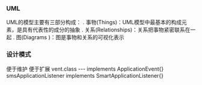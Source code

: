 ### UML
UML的模型主要有三部分构成：
. 事物(Things)：UML模型中最基本的构成元素，是具有代表性的成分的抽象
. 关系(Relationships)：关系把事物紧密联系在一起
. 图(Diagrams )：图是事物和关系的可视化表示



### 设计模式
便于维护  便于扩展
 vent.class --- implements ApplicationEvent{} 
smsApplicationListener  implements SmartApplicationListener{}



